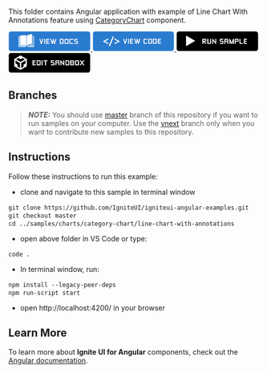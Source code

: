 <!-- NOTE: do not change this file because it's auto re-generated from template: -->
<!-- https://github.com/IgniteUI/igniteui-angular-examples/tree/vnext/samples/templates/ReadMe.md -->

This folder contains Angular application with example of Line Chart With Annotations feature using [CategoryChart](https://www.infragistics.com/products/ignite-ui-angular/angular/components/general-getting-started.html) component.


<html lang="en" xmlns="http://www.w3.org/1999/xhtml">
    <body>
        <a target="_blank" href="https://www.infragistics.com/products/ignite-ui-angular/angular/components/general-getting-started.html" rel="noopener noreferrer">
            <img height="40px" style="border-radius: 0rem" alt="View Docs" src="https://github.com/IgniteUI/igniteui-blazor-examples/raw/vnext/templates/sample/images/button-docs.png"/>
        </a>
        <a target="_blank" href="./src/app/app.component.html" rel="noopener noreferrer">
            <img height="40px" style="border-radius: 0rem; max-width: 100%;" alt="View Code" src="https://github.com/IgniteUI/igniteui-blazor-examples/raw/vnext/templates/sample/images/button-code.png"/>
        </a>
        <a target="_blank" href="https://infragistics.com/angular-demos-dv/samples/charts/category-chart-line-chart-with-annotations" rel="noopener noreferrer">
            <img height="40px" style="border-radius: 0rem; max-width: 100%;" alt="Run Sample" src="https://github.com/IgniteUI/igniteui-blazor-examples/raw/vnext/templates/sample/images/button-run.png"/>
        </a>
        <a target="_blank" href="https://codesandbox.io/s/github/IgniteUI/igniteui-angular-examples/tree/master/samples/charts/category-chart/line-chart-with-annotations?fontsize=14&hidenavigation=1&theme=dark&view=preview&file=/src/app.component.html" rel="noopener noreferrer">
            <img height="40px" style="border-radius: 0rem; max-width: 100%;" alt="Run Sample" src="https://github.com/IgniteUI/igniteui-blazor-examples/raw/vnext/templates/sample/images/button-sandbox.png"/>
        </a>
    </body>
</html>

## Branches

> **_NOTE:_** You should use [master](https://github.com/IgniteUI/igniteui-angular-examples/tree/master) branch of this repository if you want to run samples on your computer. Use the [vnext](https://github.com/IgniteUI/igniteui-angular-examples/tree/vnext) branch only when you want to contribute new samples to this repository.

## Instructions

Follow these instructions to run this example:


- clone and navigate to this sample in terminal window

```
git clone https://github.com/IgniteUI/igniteui-angular-examples.git
git checkout master
cd ../samples/charts/category-chart/line-chart-with-annotations
```
<!-- cd ./igniteui-angular-examples -->

- open above folder in VS Code or type:
```
code .
```

- In terminal window, run:
```
npm install --legacy-peer-deps
npm run-script start
```

- open http://localhost:4200/ in your browser


## Learn More

To learn more about **Ignite UI for Angular** components, check out the [Angular documentation](https://www.infragistics.com/products/ignite-ui-angular/angular/components/general-getting-started.html).
